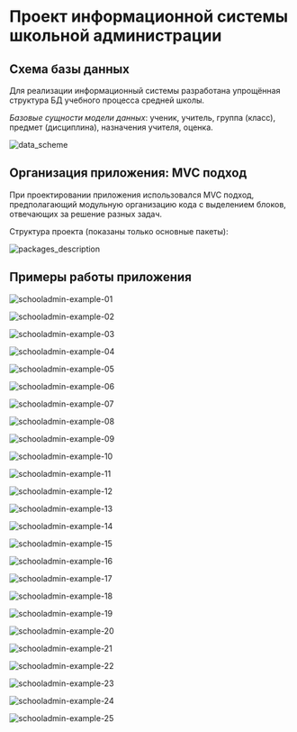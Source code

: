 # Проект информационной системы школьной администрации

## Схема базы данных

Для реализации информационный системы разработана упрощённая структура БД учебного процесса средней школы.

*Базовые сущности модели данных*: ученик, учитель, группа (класс), предмет (дисциплина), назначения учителя, оценка.

![data_scheme](https://user-images.githubusercontent.com/109767480/208437120-9cb0f086-4e96-4da4-a779-e00c0e85051f.png)

## Организация приложения: MVC подход

При проектировании приложения использовался MVC подход, предполагающий модульную организацию кода с выделением блоков, отвечающих за решение разных задач.

Структура проекта (показаны только основные пакеты):

![packages_description](https://user-images.githubusercontent.com/109767480/208437158-1022e5e8-ecda-499c-b8e8-dc3e23283119.png)

## Примеры работы приложения

![schooladmin-example-01](https://user-images.githubusercontent.com/109767480/208437177-c4275dbd-bfcb-475b-a529-30d74d751ef2.png)

![schooladmin-example-02](https://user-images.githubusercontent.com/109767480/208437189-b581313a-a500-43a2-9bda-a7358e221586.png)

![schooladmin-example-03](https://user-images.githubusercontent.com/109767480/208437197-f3365d25-c6c0-4720-b25d-2a6d22559768.png)

![schooladmin-example-04](https://user-images.githubusercontent.com/109767480/208437206-2e875a8b-e3ef-47ac-be3d-70d6089c4874.png)

![schooladmin-example-05](https://user-images.githubusercontent.com/109767480/208437217-698642cc-59ab-41b8-b8ff-d1664a813e0b.png)

![schooladmin-example-06](https://user-images.githubusercontent.com/109767480/208437225-cddc6a89-e3d8-4960-8c61-8fe82c77a8b0.png)

![schooladmin-example-07](https://user-images.githubusercontent.com/109767480/208437234-9046251d-ed4b-47fd-9a60-e8ccc4c6b94c.png)

![schooladmin-example-08](https://user-images.githubusercontent.com/109767480/208437242-68702a88-92a6-4333-9fee-ded7d7647fe3.png)

![schooladmin-example-09](https://user-images.githubusercontent.com/109767480/208437250-7e01bf8e-1d69-429d-ad78-b19b74799352.png)

![schooladmin-example-10](https://user-images.githubusercontent.com/109767480/208437260-ed04195e-bf60-4f3d-a101-ab5eda35936b.png)

![schooladmin-example-11](https://user-images.githubusercontent.com/109767480/208437265-8066eb1b-b198-4426-8cea-67a10bc0d9ff.png)

![schooladmin-example-12](https://user-images.githubusercontent.com/109767480/208437273-5adafa0b-1c35-4c14-95e3-b498ddc06e64.png)

![schooladmin-example-13](https://user-images.githubusercontent.com/109767480/208437290-c0914dbf-0d5a-4b2a-b598-f15026efa3b0.png)

![schooladmin-example-14](https://user-images.githubusercontent.com/109767480/208437303-f6e632ed-a0ca-4dfe-b9eb-160d52ed60c5.png)

![schooladmin-example-15](https://user-images.githubusercontent.com/109767480/208437316-736933cc-fb3b-4977-8ee8-87ff03017086.png)

![schooladmin-example-16](https://user-images.githubusercontent.com/109767480/208437327-3843e61d-8520-4a39-bfa2-f429ecffd207.png)

![schooladmin-example-17](https://user-images.githubusercontent.com/109767480/208437339-44c8889c-22e4-4339-8480-f292e0041f1f.png)

![schooladmin-example-18](https://user-images.githubusercontent.com/109767480/208437362-3fccf975-7f41-46f0-bf7d-3fcfee9e8b08.png)

![schooladmin-example-19](https://user-images.githubusercontent.com/109767480/208437495-5cb371d1-f339-460a-8b98-840d39c42ff0.png)

![schooladmin-example-20](https://user-images.githubusercontent.com/109767480/208437505-089b3463-e060-46d6-a114-9f71bb8cf61d.png)

![schooladmin-example-21](https://user-images.githubusercontent.com/109767480/208437509-a284be79-dba9-4c8b-9aff-e606a866faa2.png)

![schooladmin-example-22](https://user-images.githubusercontent.com/109767480/208437515-17602d65-ae1c-49fe-811c-dda59f89b7dc.png)

![schooladmin-example-23](https://user-images.githubusercontent.com/109767480/208437523-3f49a6dc-84fa-4b95-a894-2bdeb539e72e.png)

![schooladmin-example-24](https://user-images.githubusercontent.com/109767480/208437525-ed3c76d7-72a5-4ce8-a283-c859e7a0de09.png)

![schooladmin-example-25](https://user-images.githubusercontent.com/109767480/208437533-5e76e16c-f76b-479f-9388-9793399b1011.png)
